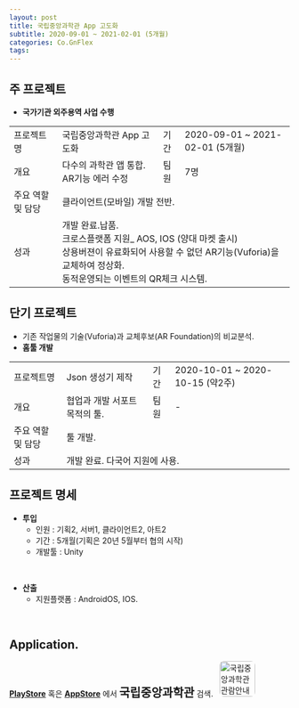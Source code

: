 ```yaml
---
layout: post
title: 국립중앙과학관 App 고도화
subtitle: 2020-09-01 ~ 2021-02-01 (5개월)
categories: Co.GnFlex
tags: 
---
```


## 주 프로젝트
- **국가기관 외주용역 사업 수행**  
<table>
  <tr>
    <td>프로젝트명</td>
    <td>국립중앙과학관 App 고도화</td>
    <td>기간</td>
    <td>2020-09-01 ~ 2021-02-01 (5개월)</td>
  </tr>
  <tr>
    <td>개요</td>
    <td>다수의 과학관 앱 통합. AR기능 에러 수정</td>
    <td>팀원</td>
    <td>7명</td>
  </tr>
  <tr>
    <td>주요 역할 및 담당</td>
    <td colspan="3">클라이언트(모바일) 개발 전반.</td>
  </tr>
  <tr>
    <td>성과</td>
    <td colspan="3">
      개발 완료.납품.<br>
      크로스플랫폼 지원_ AOS, IOS (양대 마켓 출시)<br>
      상용버젼이 유료화되어 사용할 수 없던 AR기능(Vuforia)을 교체하여 정상화.<br>
      동적운영되는 이벤트의 QR체크 시스템.
    </td>
  </tr>
</table>

## 단기 프로젝트
- 기존 작업물의 기술(Vuforia)과 교체후보(AR Foundation)의 비교분석.  
- **홈툴 개발**  
<table>
  <tr>
    <td>프로젝트명</td>
    <td>Json 생성기 제작</td>
    <td>기간</td>
    <td>2020-10-01 ~ 2020-10-15 (약2주)</td>
  </tr>
  <tr>
    <td>개요</td>
    <td>협업과 개발 서포트 목적의 툴.</td>
    <td>팀원</td>
    <td>-</td>
  </tr>
  <tr>
    <td>주요 역할 및 담당</td>
    <td colspan="3">툴 개발.</td>
  </tr>
  <tr>
    <td>성과</td>
    <td colspan="3">개발 완료. 다국어 지원에 사용.</td>
  </tr>
</table>

## 프로젝트 명세
- **투입**  
  - 인원 : 기획2, 서버1, 클라이언트2, 아트2  
  - 기간 : 5개월(기획은 20년 5월부터 협의 시작)  
  - 개발툴 : Unity  
<br>

- **산출**  
  - 지원플랫폼 : AndroidOS, IOS.  
<br>

## Application.  
<p>
  <a href="https://play.google.com/" target="_blank" style="font-weight:bold;">PlayStore</a> 혹은
   <a href="https://www.apple.com/app-store/" target="_blank" style="font-weight:bold;">AppStore</a> 에서 <span style="font-size:1.5em; font-weight:bold; font-color:midnightblue;">국립중앙과학관</span> 검색.
  &nbsp;
  <a href="https://play.google.com/store/apps/details?id=com.GnFlex.NationalScienceMuseum" target="_blank">
     <img style="display:inline-block; width: 64px; border-radius: 8px; vertical-align: baseline;" src="https://play-lh.googleusercontent.com/HNOlTGmXIZ30_JKptYzwa501MxkpekvFsv37s9VtuVYBUcZX6qej_zhuCPR6qi3Le_g=s180-rw" alt="국립중앙과학관 관람안내 앱 아이콘">
   </a>
</p>

<p><br></p>
